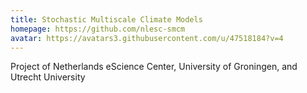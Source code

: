 ```yaml
---
title: Stochastic Multiscale Climate Models
homepage: https://github.com/nlesc-smcm
avatar: https://avatars3.githubusercontent.com/u/47518184?v=4
---
```

Project of Netherlands eScience Center, University of Groningen, and Utrecht University
    